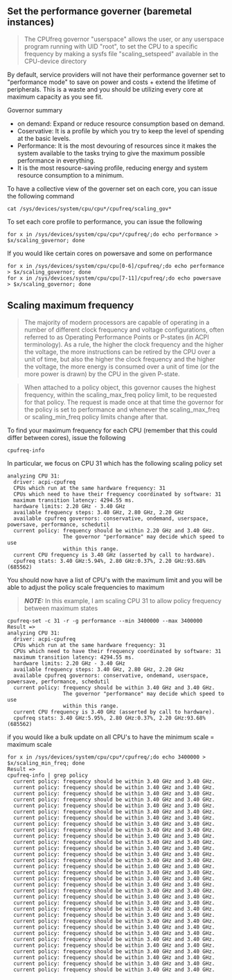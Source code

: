 ## Set the performance governer (baremetal instances)

>The CPUfreq governor "userspace" allows the user, or any userspace program running with UID "root", to set the CPU to a specific frequency by making a sysfs file "scaling_setspeed" available in the CPU-device directory

By default, service providers will not have their performance governer set to "performance mode" to save on power and costs + extend the lifetime of peripherals. This is a waste and you should be utilizing every core at maximum capacity as you see fit.

Governor summary
- on demand: Expand or reduce resource consumption based on demand.
- Coservative: It is a profile by which you try to keep the level of spending at the basic levels.
- Performance: It is the most devouring of resources since it makes the system available to the tasks trying to give the maximum possible performance in everything.
- It is the most resource-saving profile, reducing energy and system resource consumption to a minimum.

To have a collective view of the governer set on each core, you can issue the following command
```
cat /sys/devices/system/cpu/cpu*/cpufreq/scaling_gov*
```
To set each core profile to performance, you can issue the following
```
for x in /sys/devices/system/cpu/cpu*/cpufreq/;do echo performance > $x/scaling_governor; done
```
If you would like certain cores on powersave and some on performance
```
for x in /sys/devices/system/cpu/cpu[0-6]/cpufreq/;do echo performance > $x/scaling_governor; done
for x in /sys/devices/system/cpu/cpu[7-11]/cpufreq/;do echo powersave > $x/scaling_governor; done
```

## Scaling maximum frequency

>The majority of modern processors are capable of operating in a number of different clock frequency and voltage configurations, often referred to as Operating Performance Points or P-states (in ACPI terminology). As a rule, the higher the clock frequency and the higher the voltage, the more instructions can be retired by the CPU over a unit of time, but also the higher the clock frequency and the higher the voltage, the more energy is consumed over a unit of time (or the more power is drawn) by the CPU in the given P-state.

>When attached to a policy object, this governor causes the highest frequency, within the scaling_max_freq policy limit, to be requested for that policy. The request is made once at that time the governor for the policy is set to performance and whenever the scaling_max_freq or scaling_min_freq policy limits change after that.

To find your maximum frequency for each CPU (remember that this could differ between cores), issue the following
```
cpufreq-info
```
In particular, we focus on CPU 31 which has the following scaling policy set
```
analyzing CPU 31:
  driver: acpi-cpufreq
  CPUs which run at the same hardware frequency: 31
  CPUs which need to have their frequency coordinated by software: 31
  maximum transition latency: 4294.55 ms.
  hardware limits: 2.20 GHz - 3.40 GHz
  available frequency steps: 3.40 GHz, 2.80 GHz, 2.20 GHz
  available cpufreq governors: conservative, ondemand, userspace, powersave, performance, schedutil
  current policy: frequency should be within 2.20 GHz and 3.40 GHz.
                  The governor "performance" may decide which speed to use
                  within this range.
  current CPU frequency is 3.40 GHz (asserted by call to hardware).
  cpufreq stats: 3.40 GHz:5.94%, 2.80 GHz:0.37%, 2.20 GHz:93.68%  (685562)
```
You should now have a list of CPU's with the maximum limit and you will be able to adjust the policy scale frequencies to maximum
> **_NOTE:_** In this example, I am scaling CPU 31 to allow policy frequency between maximum states
```
cpufreq-set -c 31 -r -g performance --min 3400000 --max 3400000
Result => 
analyzing CPU 31:
  driver: acpi-cpufreq
  CPUs which run at the same hardware frequency: 31
  CPUs which need to have their frequency coordinated by software: 31
  maximum transition latency: 4294.55 ms.
  hardware limits: 2.20 GHz - 3.40 GHz
  available frequency steps: 3.40 GHz, 2.80 GHz, 2.20 GHz
  available cpufreq governors: conservative, ondemand, userspace, powersave, performance, schedutil
  current policy: frequency should be within 3.40 GHz and 3.40 GHz.
                  The governor "performance" may decide which speed to use
                  within this range.
  current CPU frequency is 3.40 GHz (asserted by call to hardware).
  cpufreq stats: 3.40 GHz:5.95%, 2.80 GHz:0.37%, 2.20 GHz:93.68%  (685562)
```
if you would like a bulk update on all CPU's to have the minimum scale = maximum scale
```
for x in /sys/devices/system/cpu/cpu*/cpufreq/;do echo 3400000 > $x/scaling_min_freq; done
Result =>
cpufreq-info | grep policy
  current policy: frequency should be within 3.40 GHz and 3.40 GHz.
  current policy: frequency should be within 3.40 GHz and 3.40 GHz.
  current policy: frequency should be within 3.40 GHz and 3.40 GHz.
  current policy: frequency should be within 3.40 GHz and 3.40 GHz.
  current policy: frequency should be within 3.40 GHz and 3.40 GHz.
  current policy: frequency should be within 3.40 GHz and 3.40 GHz.
  current policy: frequency should be within 3.40 GHz and 3.40 GHz.
  current policy: frequency should be within 3.40 GHz and 3.40 GHz.
  current policy: frequency should be within 3.40 GHz and 3.40 GHz.
  current policy: frequency should be within 3.40 GHz and 3.40 GHz.
  current policy: frequency should be within 3.40 GHz and 3.40 GHz.
  current policy: frequency should be within 3.40 GHz and 3.40 GHz.
  current policy: frequency should be within 3.40 GHz and 3.40 GHz.
  current policy: frequency should be within 3.40 GHz and 3.40 GHz.
  current policy: frequency should be within 3.40 GHz and 3.40 GHz.
  current policy: frequency should be within 3.40 GHz and 3.40 GHz.
  current policy: frequency should be within 3.40 GHz and 3.40 GHz.
  current policy: frequency should be within 3.40 GHz and 3.40 GHz.
  current policy: frequency should be within 3.40 GHz and 3.40 GHz.
  current policy: frequency should be within 3.40 GHz and 3.40 GHz.
  current policy: frequency should be within 3.40 GHz and 3.40 GHz.
  current policy: frequency should be within 3.40 GHz and 3.40 GHz.
  current policy: frequency should be within 3.40 GHz and 3.40 GHz.
  current policy: frequency should be within 3.40 GHz and 3.40 GHz.
  current policy: frequency should be within 3.40 GHz and 3.40 GHz.
  current policy: frequency should be within 3.40 GHz and 3.40 GHz.
  current policy: frequency should be within 3.40 GHz and 3.40 GHz.
  current policy: frequency should be within 3.40 GHz and 3.40 GHz.
  current policy: frequency should be within 3.40 GHz and 3.40 GHz.
  current policy: frequency should be within 3.40 GHz and 3.40 GHz.
  current policy: frequency should be within 3.40 GHz and 3.40 GHz.
  current policy: frequency should be within 3.40 GHz and 3.40 GHz.
```